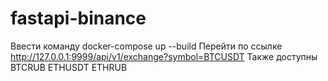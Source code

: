 ﻿# fastapi-binance
Ввести команду docker-compose up --build
Перейти по ссылке http://127.0.0.1:9999/api/v1/exchange?symbol=BTCUSDT
Также доступны BTCRUB ETHUSDT ETHRUB
